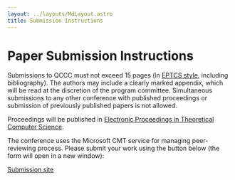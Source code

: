 ```yaml
---
layout: ../layouts/MdLayout.astro
title: Submission Instructions
---
```


# Paper Submission Instructions

Submissions to QCCC must not exceed 15 pages (in [EPTCS style](http://style.eptcs.org/), including bibliography). The authors may include a clearly marked appendix, which will be read at the discretion of the program committee. Simultaneous submissions to any other conference with published proceedings or submission of previously published papers is not allowed. 

Proceedings will be published in [Electronic Proceedings in Theoretical Computer Science](https://www.eptcs.org/).

The conference uses the Microsoft CMT service for managing peer-reviewing process. Please submit your work using the button below (the form will open in a new window):

<a class="btn btn-primary" href="https://cmt3.research.microsoft.com/QCCC2025" target="_blank">Submission site</a>

